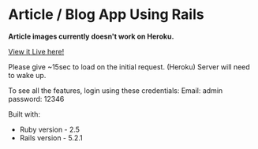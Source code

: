 # Article / Blog App Using Rails

**Article images currently doesn't work on Heroku.**

[View it Live here!](https://husseyblogapp.herokuapp.com/)

Please give ~15sec to load on the initial request.
(Heroku) Server will need to wake up.

To see all the features, login using these credentials:
Email: admin
password: 12346

Built with:

- Ruby version - 2.5
- Rails version - 5.2.1

